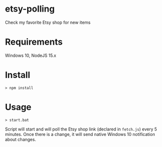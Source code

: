 # etsy-polling
Check my favorite Etsy shop for new items

# Requirements
Windows 10, NodeJS 15.x

# Install
```
> npm install
```

# Usage
```
> start.bat
```
Script will start and will poll the Etsy shop link (declared in `fetch.js`) every 5 minutes. Once there is a change, it will send native Windows 10 notification about changes.
